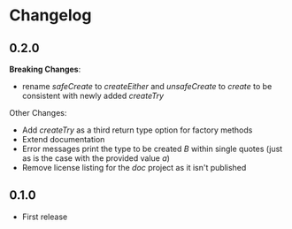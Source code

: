 # Changelog

## 0.2.0
**Breaking Changes**:
* rename _safeCreate_ to _createEither_ and _unsafeCreate_ to _create_ to be consistent with newly added _createTry_

Other Changes:
* Add _createTry_ as a third return type option for factory methods
* Extend documentation
* Error messages print the type to be created _B_ within single quotes (just as is the case with the provided value _a_)
* Remove license listing for the _doc_ project as it isn't published

## 0.1.0
* First release
